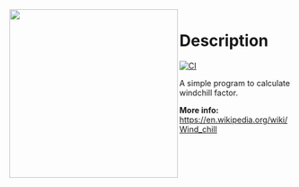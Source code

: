 <img align="left" src="https://user-images.githubusercontent.com/16008095/203219217-7f15400e-9e39-497e-91ea-4590ca2bb558.jpg" width="300px">

# Description
[![CI](https://github.com/marcantoineg/windchill/actions/workflows/ci.yaml/badge.svg?branch=master)](https://github.com/marcantoineg/windchill/actions/workflows/ci.yaml)

A simple program to calculate windchill factor.


**More info:** https://en.wikipedia.org/wiki/Wind_chill
